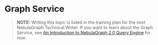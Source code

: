 # Graph Service

> **NOTE:** Writing this topic is listed in the training plan for the next NebulaGraph Technical Writer. If you want to learn about the Graph Service, see [An Introduction to NebulaGraph 2.0 Query Engine](https://nebula-graph.io/posts/nebula-query-engine-introduction/) for now.
